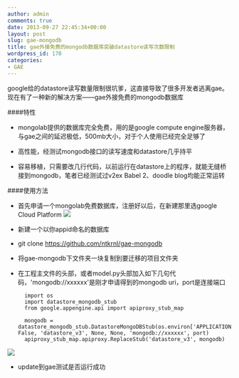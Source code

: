 ```yaml
---
author: admin
comments: true
date: 2013-09-27 22:45:34+00:00
layout: post
slug: gae-mongodb
title: gae外接免费的mongodb数据库突破datastore读写次数限制
wordpress_id: 170
categories:
- GAE
---
```

google给的datastore读写数量限制很坑爹，这直接导致了很多开发者逃离gae。现在有了一种新的解决方案——gae外接免费的mongodb数据库

####特性


- mongolab提供的数据库完全免费，用的是google compute engine服务器，与gae之间的延迟极低，500mb大小，对于个人使用已经完全足够了


- 高性能，经测试mongodb接口的读写速度和datastore几乎持平


- 容易移植，只需要改几行代码，以前运行在datastore上的程序，就能无缝桥接到mongodb，笔者已经测试过v2ex Babel 2、doodle blog均能正常运转

####使用方法


- 首先申请一个mongolab免费数据库，注册好以后，在新建那里选google Cloud Platform 
![](http://ww2.sinaimg.cn/large/7dea1af1tw1e91fmx1x8jj20kq0n2wgb.jpg)


- 新建一个以你appid命名的数据库


- git clone https://github.com/ntkrnl/gae-mongodb


- 将gae-mongodb下文件夹一块复制到要迁移的项目文件夹


- 在工程主文件的头部，或者model.py头部加入如下几句代码，'mongodb://xxxxxx'是刚才申请得到的mongodb uri，port是连接端口

    	import os
    	import datastore_mongodb_stub
    	from google.appengine.api import apiproxy_stub_map
    
    	mongodb = datastore_mongodb_stub.DatastoreMongoDBStub(os.environ['APPLICATION_ID'], False, 'datastore_v3', None, None, 'mongodb://xxxxxx', port)
    	apiproxy_stub_map.apiproxy.ReplaceStub('datastore_v3', mongodb)

![](http://ww3.sinaimg.cn/large/7dea1af1tw1e91fmvcf2oj20n20os0vp.jpg)


- update到gae测试是否运行成功



